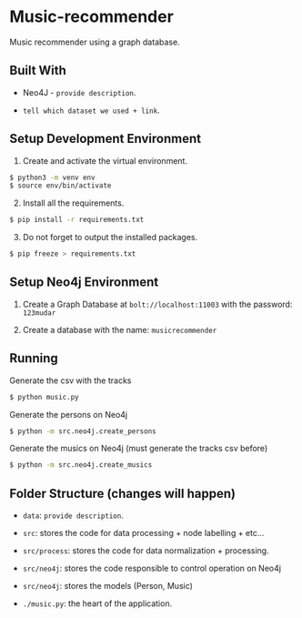 # Music-recommender

Music recommender using a graph database.

## Built With

- Neo4J - `provide description`.

- `tell which dataset we used + link`.

## Setup Development Environment

1. Create and activate the virtual environment.

```bash
$ python3 -m venv env
$ source env/bin/activate
```

2. Install all the requirements.

```bash
$ pip install -r requirements.txt
```

3. Do not forget to output the installed packages.

```bash
$ pip freeze > requirements.txt
```

## Setup Neo4j Environment

1. Create a Graph Database at `bolt://localhost:11003` with the password: `123mudar`

2. Create a database with the name: `musicrecommender`

## Running

Generate the csv with the tracks
```bash
$ python music.py
```

Generate the persons on Neo4j
```bash
$ python -m src.neo4j.create_persons
```

Generate the musics on Neo4j (must generate the tracks csv before)
```bash
$ python -m src.neo4j.create_musics
```

## Folder Structure (changes will happen)

- `data`: `provide description`.

- `src`: stores the code for data processing + node labelling + etc...

- `src/process`: stores the code for data normalization + processing.

- `src/neo4j`: stores the code responsible to control operation on Neo4j

- `src/neo4j`: stores the models (Person, Music)

- `./music.py`: the heart of the application.
